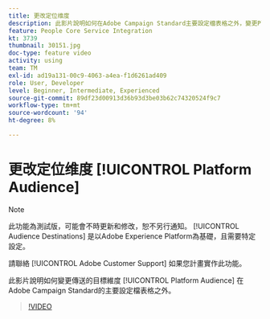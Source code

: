 ```yaml
---
title: 更改定位维度
description: 此影片說明如何在Adobe Campaign Standard主要設定檔表格之外，變更Platform Audience傳送作業的定位維度。
feature: People Core Service Integration
kt: 3739
thumbnail: 30151.jpg
doc-type: feature video
activity: using
team: TM
exl-id: ad19a131-00c9-4063-a4ea-f1d6261ad409
role: User, Developer
level: Beginner, Intermediate, Experienced
source-git-commit: 89df23d00913d36b93d3be03b62c74320524f9c7
workflow-type: tm+mt
source-wordcount: '94'
ht-degree: 8%

---
```


# 更改定位维度 [!UICONTROL Platform Audience]

>[!NOTE]
>
>此功能為測試版，可能會不時更新和修改，恕不另行通知。 [!UICONTROL Audience Destinations] 是以Adobe Experience Platform為基礎，且需要特定設定。
>
>請聯絡 [!UICONTROL Adobe Customer Support] 如果您計畫實作此功能。

此影片說明如何變更傳送的目標維度 [!UICONTROL Platform Audience] 在Adobe Campaign Standard的主要設定檔表格之外。

>[!VIDEO](https://video.tv.adobe.com/v/30151?quality=12&learn=on)
